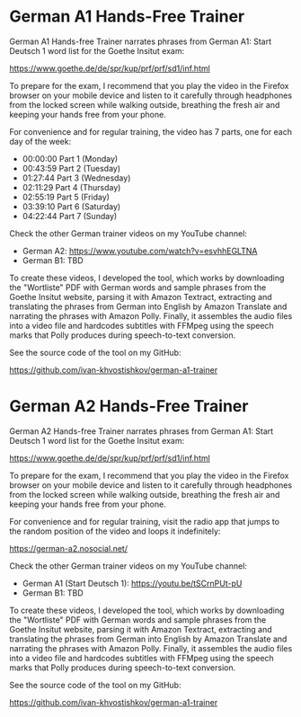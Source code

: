 # German A1 Hands-Free Trainer   

German A1 Hands-free Trainer narrates phrases from German A1: Start Deutsch 1 word list for the Goethe Insitut exam:

https://www.goethe.de/de/spr/kup/prf/prf/sd1/inf.html

To prepare for the exam, I recommend that you play the video in the Firefox browser on your mobile device and listen to it carefully through headphones from the locked screen while walking outside, breathing the fresh air and keeping your hands free from your phone.

For convenience and for regular training, the video has 7 parts, one for each day of the week:

* 00:00:00 Part 1 (Monday)
* 00:43:59 Part 2 (Tuesday)
* 01:27:44 Part 3 (Wednesday)
* 02:11:29 Part 4 (Thursday)
* 02:55:19 Part 5 (Friday)
* 03:39:10 Part 6 (Saturday)
* 04:22:44 Part 7 (Sunday)

Check the other German trainer videos on my YouTube channel:

* German A2: https://www.youtube.com/watch?v=esvhhEGLTNA
* German B1: TBD


To create these videos, I developed the tool, which works by downloading the "Wortliste" PDF with German words and sample phrases from the Goethe Insitut website, parsing it with Amazon Textract, extracting and translating the phrases from German into English by Amazon Translate and narrating the phrases with Amazon Polly. Finally, it assembles the audio files into a video file and hardcodes subtitles with FFMpeg using the speech marks that Polly produces during speech-to-text conversion.

See the source code of the tool on my GitHub:

https://github.com/ivan-khvostishkov/german-a1-trainer


# German A2 Hands-Free Trainer   

German A2 Hands-free Trainer narrates phrases from German A1: Start Deutsch 1 word list for the Goethe Insitut exam:

https://www.goethe.de/de/spr/kup/prf/prf/sd1/inf.html

To prepare for the exam, I recommend that you play the video in the Firefox browser on your mobile device and listen to it carefully through headphones from the locked screen while walking outside, breathing the fresh air and keeping your hands free from your phone.

For convenience and for regular training, visit the radio app that jumps to the random position of the video and loops it indefinitely:

https://german-a2.nosocial.net/

Check the other German trainer videos on my YouTube channel:

* German A1 (Start Deutsch 1): https://youtu.be/tSCrnPUt-pU
* German B1: TBD

To create these videos, I developed the tool, which works by downloading the "Wortliste" PDF with German words and sample phrases from the Goethe Insitut website, parsing it with Amazon Textract, extracting and translating the phrases from German into English by Amazon Translate and narrating the phrases with Amazon Polly. Finally, it assembles the audio files into a video file and hardcodes subtitles with FFMpeg using the speech marks that Polly produces during speech-to-text conversion.

See the source code of the tool on my GitHub:

https://github.com/ivan-khvostishkov/german-a1-trainer
